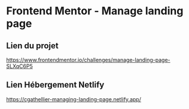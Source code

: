 # Frontend Mentor - Manage landing page

## Lien du projet

https://www.frontendmentor.io/challenges/manage-landing-page-SLXqC6P5

## Lien Hébergement Netlify

https://cgathellier-managing-landing-page.netlify.app/
